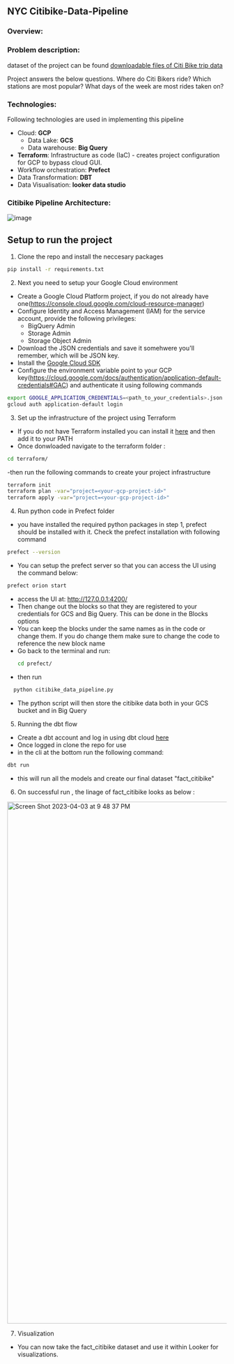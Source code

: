 ## NYC Citibike-Data-Pipeline

### Overview:



### Problem description:


dataset of the project can be found [downloadable files of Citi Bike trip data](https://s3.amazonaws.com/tripdata/index.html)

Project answers the below questions.
Where do Citi Bikers ride? 
Which stations are most popular? 
What days of the week are most rides taken on? 



### Technologies:

Following technologies are used in implementing this pipeline

* Cloud: **GCP**
  * Data Lake: **GCS**
  * Data warehouse: **Big Query**
* **Terraform**: Infrastructure as code (IaC) - creates project configuration for GCP to bypass cloud GUI.
* Workflow orchestration: **Prefect**
* Data Transformation: **DBT**
* Data Visualisation: **looker data studio**


### Citibike Pipeline Architecture:

![image](https://user-images.githubusercontent.com/10378935/229666445-7873dc6e-9314-43a0-9aa2-c01a3202e01a.png)



## Setup to run the project


1. Clone the repo and install the neccesary packages

```bash
pip install -r requirements.txt
```

2. Next you need to setup your Google Cloud environment
- Create a Google Cloud Platform project, if you do not already have one(https://console.cloud.google.com/cloud-resource-manager)
- Configure Identity and Access Management (IAM) for the service account, provide the following privileges: 
  * BigQuery Admin
  * Storage Admin 
  * Storage Object Admin
- Download the JSON credentials and save it somehwere you'll remember, which will be JSON key.
- Install the [Google Cloud SDK](https://cloud.google.com/sdk/docs/install-sdk)
- Configure the environment variable point to your GCP key(https://cloud.google.com/docs/authentication/application-default-credentials#GAC) and authenticate it using following commands
```bash
export GOOGLE_APPLICATION_CREDENTIALS=<path_to_your_credentials>.json
gcloud auth application-default login
```

3. Set up the infrastructure of the project using Terraform
- If you do not have Terraform installed you can install it [here](https://developer.hashicorp.com/terraform/downloads) and then add it to your PATH
- Once donwloaded navigate to the terraform folder :
```bash
cd terraform/
```

-then run the following commands to create your project infrastructure
```bash
terraform init
terraform plan -var="project=<your-gcp-project-id>"
terraform apply -var="project=<your-gcp-project-id>"
```

4. Run python code in Prefect folder
- you have installed the required python packages in step 1, prefect should be installed with it. Check the prefect installation with following command
```bash
prefect --version
```
- You can setup the prefect server so that you can access the UI using the command below:
```bash
prefect orion start
```
- access the UI at: http://127.0.0.1:4200/
- Then change out the blocks so that they are registered to your credentials for GCS and Big Query. This can be done in the Blocks options
- You can keep the blocks under the same names as in the code or change them. If you do change them make sure to change the code to reference the new block name
- Go back to the terminal and run:
  ```bash
  cd prefect/
  ```
- then run
```bash
  python citibike_data_pipeline.py
```
- The python script will then store the citibike data both in your GCS bucket and in Big Query

5. Running the dbt flow
- Create a dbt account and log in using dbt cloud [here](https://cloud.getdbt.com/)
- Once logged in clone the repo for use 
- in the cli at the bottom run the following command:
```bash
dbt run
```
- this will run all the models and create our final dataset "fact_citibike"


6. On successful run , the linage of fact_citibike looks as below :

<img width="1198" alt="Screen Shot 2023-04-03 at 9 48 37 PM" src="https://user-images.githubusercontent.com/10378935/229689763-fbd6c582-c435-4668-9c89-43072e07422b.png">


7. Visualization 
- You can now take the fact_citibike dataset and use it within Looker for visualizations.



